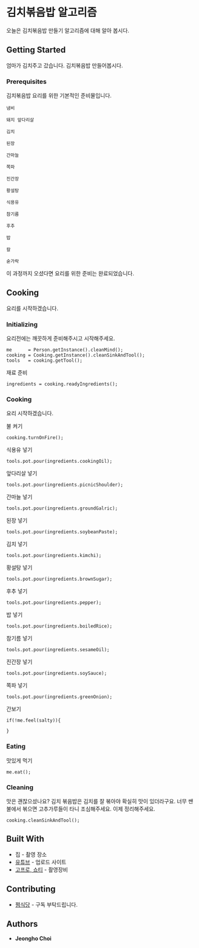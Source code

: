 # 김치볶음밥 알고리즘

오늘은 김치볶음밥 만들기 알고리즘에 대해 알아 봅시다.

## Getting Started

엄마가 김치주고 갔습니다. 김치볶음밥 만들어봅시다.
 
### Prerequisites

김치볶음밥 요리를 위한 기본적인 준비물입니다.

```
냄비
```
```
돼지 앞다리살
```
```
김치
```
```
된장
```
```
간마늘
```
```
쪽파
```
```
진간장
```
```
황설탕
```
```
식용유
```
```
참기름
```
```
후추
```
```
밥
```
```
칼
```
```
숟가락
```

이 과정까지 오셨다면 요리를 위한 준비는 완료되었습니다.

## Cooking

요리를 시작하겠습니다.

### Initializing

요리전에는 깨끗하게 준비해주시고 시작해주세요.
```
me      = Person.getInstance().cleanMind();
cooking = Cooking.getInstance().cleanSinkAndTool();
tools   = cooking.getTool();
```

재료 준비
```
ingredients = cooking.readyIngredients();
```

### Cooking

요리 시작하겠습니다.

불 켜기
```
cooking.turnOnFire();
```

식용유 넣기
```
tools.pot.pour(ingredients.cookingOil);
```

앞다리살 넣기
```
tools.pot.pour(ingredients.picnicShoulder);
```

간마늘 넣기
```
tools.pot.pour(ingredients.groundGalric);
```

된장 넣기
```
tools.pot.pour(ingredients.soybeanPaste);
```

김치 넣기
```
tools.pot.pour(ingredients.kimchi);
```

황설탕 넣기
```
tools.pot.pour(ingredients.brownSugar);
```

후추 넣기
```
tools.pot.pour(ingredients.pepper);
```

밥 넣기
```
tools.pot.pour(ingredients.boiledRice);
```

참기름 넣기
```
tools.pot.pour(ingredients.sesameOil);
```

진간장 넣기
```
tools.pot.pour(ingredients.soySauce);
```

쪽파 넣기
```
tools.pot.pour(ingredients.greenOnion);
```

간보기
```
if(!me.feel(salty)){

}
```

### Eating

맛있게 먹기
```
me.eat();
```

### Cleaning

맛은 괜찮으셨나요? 김치 볶음밥은 김치를 잘 볶아야 확실히 맛이 있더라구요. 너무 쌘불에서 볶으면 고추가루들이 타니 조심해주세요. 이제 정리해주세요.

```
cooking.cleanSinkAndTool();
```


## Built With

* 집 - 촬영 장소
* [유튜브](https://www.youtube.com/@wjdgh) - 업로드 사이트
* [고프로, 쇼티](https://gopro.com/ko/kr/) - 촬영장비

## Contributing

* [쩜식당](https://www.youtube.com/@wjdgh) - 구독 부탁드립니다.

## Authors

* **Jeongho Choi**
